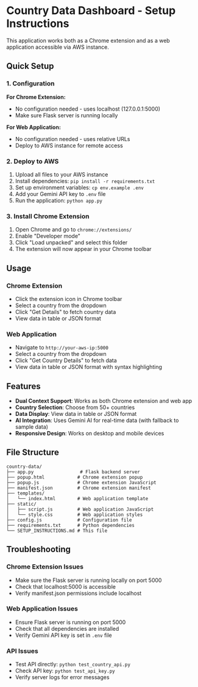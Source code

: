 # Country Data Dashboard - Setup Instructions

This application works both as a Chrome extension and as a web application accessible via AWS instance.

## Quick Setup

### 1. Configuration

**For Chrome Extension:**
- No configuration needed - uses localhost (127.0.0.1:5000)
- Make sure Flask server is running locally

**For Web Application:**
- No configuration needed - uses relative URLs
- Deploy to AWS instance for remote access

### 2. Deploy to AWS

1. Upload all files to your AWS instance
2. Install dependencies: `pip install -r requirements.txt`
3. Set up environment variables: `cp env.example .env`
4. Add your Gemini API key to `.env` file
5. Run the application: `python app.py`

### 3. Install Chrome Extension

1. Open Chrome and go to `chrome://extensions/`
2. Enable "Developer mode"
3. Click "Load unpacked" and select this folder
4. The extension will now appear in your Chrome toolbar

## Usage

### Chrome Extension
- Click the extension icon in Chrome toolbar
- Select a country from the dropdown
- Click "Get Details" to fetch country data
- View data in table or JSON format

### Web Application
- Navigate to `http://your-aws-ip:5000`
- Select a country from the dropdown
- Click "Get Country Details" to fetch data
- View data in table or JSON format with syntax highlighting

## Features

- **Dual Context Support**: Works as both Chrome extension and web app
- **Country Selection**: Choose from 50+ countries
- **Data Display**: View data in table or JSON format
- **AI Integration**: Uses Gemini AI for real-time data (with fallback to sample data)
- **Responsive Design**: Works on desktop and mobile devices

## File Structure

```
country-data/
├── app.py                 # Flask backend server
├── popup.html            # Chrome extension popup
├── popup.js              # Chrome extension JavaScript
├── manifest.json         # Chrome extension manifest
├── templates/
│   └── index.html        # Web application template
├── static/
│   ├── script.js         # Web application JavaScript
│   └── style.css         # Web application styles
├── config.js             # Configuration file
├── requirements.txt      # Python dependencies
└── SETUP_INSTRUCTIONS.md # This file
```

## Troubleshooting

### Chrome Extension Issues
- Make sure the Flask server is running locally on port 5000
- Check that localhost:5000 is accessible
- Verify manifest.json permissions include localhost

### Web Application Issues
- Ensure Flask server is running on port 5000
- Check that all dependencies are installed
- Verify Gemini API key is set in `.env` file

### API Issues
- Test API directly: `python test_country_api.py`
- Check API key: `python test_api_key.py`
- Verify server logs for error messages
